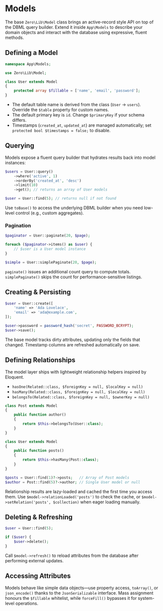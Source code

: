 # Models

The base `Zero\Lib\Model` class brings an active-record style API on top of the DBML query builder. Extend it inside `App\Models` to describe your domain objects and interact with the database using expressive, fluent methods.

## Defining a Model

```php
namespace App\Models;

use Zero\Lib\Model;

class User extends Model
{
    protected array $fillable = ['name', 'email', 'password'];
}
```

- The default table name is derived from the class (`User` → `users`). Override the `$table` property for custom names.
- The default primary key is `id`. Change `$primaryKey` if your schema differs.
- Timestamps (`created_at`, `updated_at`) are managed automatically; set `protected bool $timestamps = false;` to disable.

## Querying

Models expose a fluent query builder that hydrates results back into model instances:

```php
$users = User::query()
    ->where('active', 1)
    ->orderBy('created_at', 'desc')
    ->limit(10)
    ->get(); // returns an array of User models

$user = User::find(5); // returns null if not found
```

Use `toBase()` to access the underlying DBML builder when you need low-level control (e.g., custom aggregates).

### Pagination

```php
$paginator = User::paginate(20, $page);

foreach ($paginator->items() as $user) {
    // $user is a User model instance
}

$simple = User::simplePaginate(20, $page);
```

`paginate()` issues an additional count query to compute totals. `simplePaginate()` skips the count for performance-sensitive listings.

## Creating & Persisting

```php
$user = User::create([
    'name' => 'Ada Lovelace',
    'email' => 'ada@example.com',
]);

$user->password = password_hash('secret', PASSWORD_BCRYPT);
$user->save();
```

The base model tracks dirty attributes, updating only the fields that changed. Timestamp columns are refreshed automatically on save.

## Defining Relationships

The model layer ships with lightweight relationship helpers inspired by Eloquent.

- `hasOne(Related::class, $foreignKey = null, $localKey = null)`
- `hasMany(Related::class, $foreignKey = null, $localKey = null)`
- `belongsTo(Related::class, $foreignKey = null, $ownerKey = null)`

```php
class Post extends Model
{
    public function author()
    {
        return $this->belongsTo(User::class);
    }
}

class User extends Model
{
    public function posts()
    {
        return $this->hasMany(Post::class);
    }
}

$posts = User::find(1)?->posts;   // Array of Post models
$author = Post::find(5)?->author; // Single User model or null
```

Relationship results are lazy-loaded and cached the first time you access them. Use `$model->relationLoaded('posts')` to check the cache, or `$model->setRelation('posts', $collection)` when eager loading manually.

## Deleting & Refreshing

```php
$user = User::find(5);

if ($user) {
    $user->delete();
}
```

Call `$model->refresh()` to reload attributes from the database after performing external updates.

## Accessing Attributes

Models behave like simple data objects—use property access, `toArray()`, or `json_encode()` thanks to the `JsonSerializable` interface. Mass assignment honours the `$fillable` whitelist, while `forceFill()` bypasses it for system-level operations.
